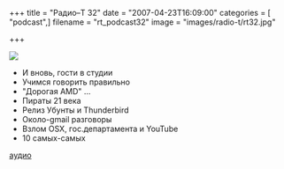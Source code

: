 +++
title = "Радио–Т 32"
date = "2007-04-23T16:09:00"
categories = [ "podcast",]
filename = "rt_podcast32"
image = "images/radio-t/rt32.jpg"

+++

![](https://radio-t.com/images/radio-t/rt32.jpg)

- И вновь, гости в студии
- Учимся говорить правильно
- "Дорогая AMD" ...
- Пираты 21 века
- Релиз Убунты и Thunderbird
- Около-gmail разговоры
- Взлом OSX, гос.департамента и YouTube
- 10 самых-самых

[аудио](https://cdn.radio-t.com/rt_podcast32.mp3)
<audio src="https://cdn.radio-t.com/rt_podcast32.mp3" preload="none"></audio>
